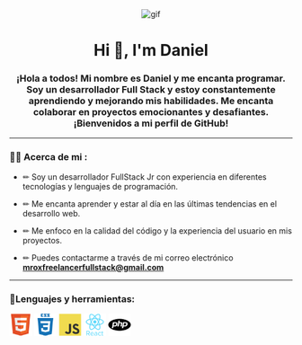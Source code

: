 <div class="" style="text-align: center">
  <img
    src="https://media.giphy.com/media/v1.Y2lkPTc5MGI3NjExNDFmYTA2M2ZlMTdjZjA1ZDgyMWZmM2UyYjVhZjY2NTY4YTljMTJkYyZjdD1n/wwg1suUiTbCY8H8vIA/giphy-downsized-large.gif"
    alt="gif"
    width="500"
    height="400"
  />
  <h1>Hi 👋, I'm Daniel</h1>
  <h3>
    ¡Hola a todos! Mi nombre es Daniel y me encanta programar. 
    Soy un desarrollador Full Stack y estoy constantemente aprendiendo 
    y mejorando mis habilidades. Me encanta colaborar en proyectos emocionantes y desafiantes.
    ¡Bienvenidos a mi perfil de GitHub!
  </h3>
</div>

--- 
### 👨‍💻 Acerca de mi : 
- ✏ Soy un desarrollador FullStack Jr con experiencia
en diferentes tecnologías y lenguajes de programación. 

- ✏ Me encanta aprender y
estar al día en las últimas tendencias en el desarrollo web. 

- ✏ Me enfoco en la
calidad del código y la experiencia del usuario en mis proyectos. 

- ✏ Puedes contactarme a través de mi correo electrónico **mroxfreelancerfullstack@gmail.com**

---
<div align="left">
  <h3>📕Lenguajes y herramientas:</h3>
  <div>
    <img
      src="https://github.com/devicons/devicon/blob/master/icons/html5/html5-original.svg"
      alt="HTML"
      width="40px"
      height="40px"
    />
  <img
    src="https://github.com/devicons/devicon/blob/master/icons/css3/css3-plain-wordmark.svg"
    alt="CSS"
    width="40px"
    height="40px"
  />
  <img
    src="https://github.com/devicons/devicon/blob/master/icons/javascript/javascript-original.svg"
    alt="JS"
    width="40px"
    height="40px"
  />
  <img
    src="https://github.com/devicons/devicon/blob/master/icons/react/react-original-wordmark.svg"
    alt="ReactJS"
    width="40px"
    height="40px"
  />
  <img
    src="https://github.com/devicons/devicon/blob/master/icons/php/php-plain.svg"
    alt="PHP"
    width="40px"
    height="40px"
  />
</div>

